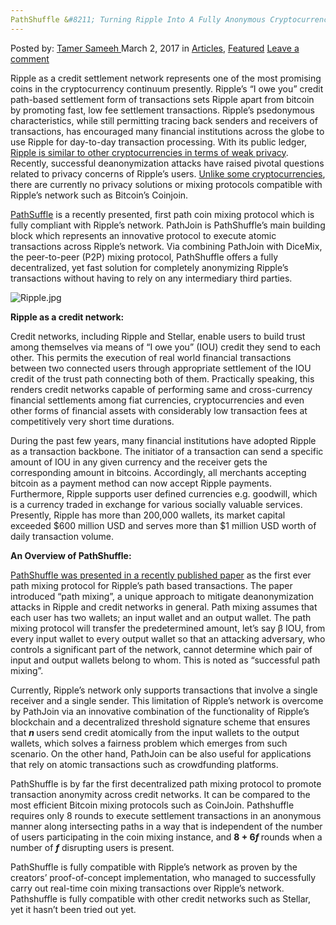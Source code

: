 ```yaml
---
PathShuffle &#8211; Turning Ripple Into A Fully Anonymous Cryptocurrency
---
```

<article class="post-listing post-18406 post type-post status-publish format-standard has-post-thumbnail hentry category-articles category-deepdot-news tag-anonymous tag-cryptocurrency tag-fully tag-pathshuffle tag-ripple tag-turning">
<div class="post-inner">
<p class="post-meta">
<span>Posted by: <a href="https://www.deepdotweb.com/author/tamersameeh/" title="">Tamer Sameeh </a></span>
<span>March 2, 2017</span>
<span>in <a href="https://www.deepdotweb.com/category/articles/" rel="category tag">Articles</a>, <a href="https://www.deepdotweb.com/category/deepdot-news/" rel="category tag">Featured</a></span>
<span><a href="https://www.deepdotweb.com/2017/03/02/pathshuffle-turning-ripple-fully-anonymous-cryptocurrency/#respond">Leave a comment</a></span>
</p>
<div class="clear"></div>
<div class="entry">
<p>Ripple as a credit settlement network represents one of the most promising coins in the cryptocurrency continuum presently. Ripple&#8217;s &#8220;I owe you&#8221; credit path-based settlement form of transactions sets Ripple apart from bitcoin by promoting fast, low fee settlement transactions. Ripple&#8217;s psedonymous characteristics, while still permitting tracing back senders and receivers of transactions, has encouraged many financial institutions across the globe to use Ripple for day-to-day transaction processing. With its public ledger, <a href="https://www.deepdotweb.com/2014/09/15/5-reasons-favorite-anonymous-crypto-currency-isnt-anonymous/">Ripple is similar to other cryptocurrencies in terms of weak privacy</a>. Recently, successful deanonymization attacks have raised pivotal questions related to privacy concerns of Ripple&#8217;s users. <a href="https://www.deepdotweb.com/2017/02/08/dandelion-turning-bitcoin-fully-anonymous-financial-system/">Unlike some cryptocurrencies</a>, there are currently no privacy solutions or mixing protocols compatible with Ripple&#8217;s network such as Bitcoin&#8217;s Coinjoin.</p>
<p><a href="http://crypsys.cs.purdue.edu/projects/internetOfValue/PathShuffle/paper.pdf">PathSuffle</a> is a recently presented, first path coin mixing protocol which is fully compliant with Ripple&#8217;s network. PathJoin is PathShuffle&#8217;s main building block which represents an innovative protocol to execute atomic transactions across Ripple&#8217;s network. Via combining PathJoin with DiceMix, the peer-to-peer (P2P) mixing protocol, PathShuffle offers a fully decentralized, yet fast solution for completely anonymizing Ripple&#8217;s transactions without having to rely on any intermediary third parties.</p>
<p><img class="wp-image-18415 aligncenter" src="https://www.deepdotweb.com/wp-content/uploads/2017/02/ripple-jpg.jpeg" alt="Ripple.jpg" srcset="https://www.deepdotweb.com/wp-content/uploads/2017/02/ripple-jpg.jpeg 500w, https://www.deepdotweb.com/wp-content/uploads/2017/02/ripple-jpg-150x150.jpeg 150w, https://www.deepdotweb.com/wp-content/uploads/2017/02/ripple-jpg-300x300.jpeg 300w, https://www.deepdotweb.com/wp-content/uploads/2017/02/ripple-jpg-55x55.jpeg 55w, https://www.deepdotweb.com/wp-content/uploads/2017/02/ripple-jpg-50x50.jpeg 50w" sizes="(max-width: 500px) 100vw, 500px" /></p>
<p><strong>Ripple as a credit network:</strong></p>
<p>Credit networks, including Ripple and Stellar, enable users to build trust among themselves via means of &#8220;I owe you&#8221; (IOU) credit they send to each other. This permits the execution of real world financial transactions between two connected users through appropriate settlement of the IOU credit of the trust path connecting both of them. Practically speaking, this renders credit networks capable of performing same and cross-currency financial settlements among fiat currencies, cryptocurrencies and even other forms of financial assets with considerably low transaction fees at competitively very short time durations.</p>
<p>During the past few years, many financial institutions have adopted Ripple as a transaction backbone. The initiator of a transaction can send a specific amount of IOU in any given currency and the receiver gets the corresponding amount in bitcoins. Accordingly, all merchants accepting bitcoin as a payment method can now accept Ripple payments. Furthermore, Ripple supports user defined currencies e.g. goodwill, which is a currency traded in exchange for various socially valuable services. Presently, Ripple has more than 200,000 wallets, its market capital exceeded $600 million USD and serves more than $1 million USD worth of daily transaction volume.</p>
<p><strong>An Overview of PathShuffle:</strong></p>
<p><a href="http://crypsys.cs.purdue.edu/projects/internetOfValue/PathShuffle/paper.pdf">PathShuffle was presented in a recently published paper</a> as the first ever path mixing protocol for Ripple&#8217;s path based transactions. The paper introduced &#8220;path mixing&#8221;, a unique approach to mitigate deanonymization attacks in Ripple and credit networks in general. Path mixing assumes that each user has two wallets; an input wallet and an output wallet. The path mixing protocol will transfer the predetermined amount, let&#8217;s say β IOU, from every input wallet to every output wallet so that an attacking adversary, who controls a significant part of the network, cannot determine which pair of input and output wallets belong to whom. This is noted as &#8220;successful path mixing&#8221;.</p>
<p>Currently, Ripple&#8217;s network only supports transactions that involve a single receiver and a single sender. This limitation of Ripple&#8217;s network is overcome by PathJoin via an innovative combination of the functionality of Ripple&#8217;s blockchain and a decentralized threshold signature scheme that ensures that <strong><em>n </em></strong>users send credit atomically from the input wallets to the output wallets, which solves a fairness problem which emerges from such scenario. On the other hand, PathJoin can be also useful for applications that rely on atomic transactions such as crowdfunding platforms.</p>
<p>PathShuffle is by far the first decentralized path mixing protocol to promote transaction anonymity across credit networks. It can be compared to the most efficient Bitcoin mixing protocols such as CoinJoin. Pathshuffle requires only 8 rounds to execute settlement transactions in an anonymous manner along intersecting paths in a way that is independent of the number of users participating in the coin mixing instance, and <strong>8 + 6<em>f </em></strong>rounds when a number of <strong><em>f</em></strong> disrupting users is present.</p>
<p>PathShuffle is fully compatible with Ripple&#8217;s network as proven by the creators&#8217; proof-of-concept implementation, who managed to successfully carry out real-time coin mixing transactions over Ripple&#8217;s network. Pathshuffle is fully compatible with other credit networks such as Stellar, yet it hasn&#8217;t been tried out yet.</p>
</div>
<span style="display:none"><a href="https://www.deepdotweb.com/tag/anonymous/" rel="tag">anonymous</a> <a href="https://www.deepdotweb.com/tag/cryptocurrency/" rel="tag">cryptocurrency</a> <a href="https://www.deepdotweb.com/tag/fully/" rel="tag">fully</a> <a href="https://www.deepdotweb.com/tag/pathshuffle/" rel="tag">pathshuffle</a> <a href="https://www.deepdotweb.com/tag/ripple/" rel="tag">ripple</a> <a href="https://www.deepdotweb.com/tag/turning/" rel="tag">turning</a></span> <span style="display:none" class="updated">2017-03-02</span>
<div style="display:none" class="vcard author" itemprop="author" itemscope itemtype="http://schema.org/Person"><strong class="fn" itemprop="name"><a href="https://www.deepdotweb.com/author/tamersameeh/" title="Posts by Tamer Sameeh" rel="author">Tamer Sameeh</a></strong></div>
</div>
</article>

